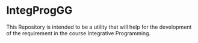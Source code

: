 # IntegProgGG
This Repository is intended to be a utility that will help for the development of the requirement in the course Integrative Programming.

